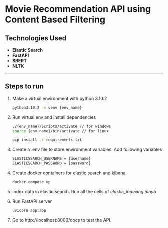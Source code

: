 # Movie Recommendation API using Content Based Filtering



## Technologies Used
- **Elastic Search**
- **FastAPI**
- **SBERT**
- **NLTK**

---

## Steps to run
1. Make a virtual environment with python 3.10.2
    ```bash
    python3.10.2 -m venv {env_name}
    ```

2. Run virtual env and install dependencies
    ```bash
    ./{env_name}/Scripts/activate // for windows
    source {env_name}/bin/activate // for linux

    pip install -r requirements.txt
    ```

3. Create a .env file to store environment variables. Add following variables 
    ```bash
    ELASTICSEARCH_USERNAME = {username}
    ELASTICSEARCH_PASSWORD = {password}
    ```

4. Create docker containers for elastic search and kibana.
    ```bash
    docker-compose up
    ```

5. Index data in elastic search. Run all the cells of *elastic_indexing.ipnyb*

6. Run FastAPI server
    ```bash
    uvicorn app:app
    ```

7. Go to http://localhost:8000/docs to test the API.


